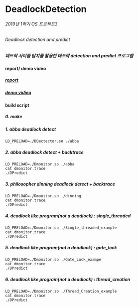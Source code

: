 # DeadlockDetection

###### 2019년 1학기 OS 프로젝트3 
###### Deadlock detection and predict
##### 데드락 사이클 탐지를 활용한 데드락 detection and predict 프로그램

#### report/ demo video
##### [report](https://github.com/dlwlgus53/DeadlockDetection/blob/master/Pa3.pdf)
##### [demo vidieo](https://youtu.be/0byCj3EWGvg)


#### build script
##### 0. make

##### 1. abba deadlock detect
`LD_PRELOAD=./DDectector.so ./abba`

##### 2. abba deadlock detect + backtrace
```
LD_PRELOAD=./Dmonitor.so ./abba
cat dmonitor.trace
./DPredict
```

##### 3. philosopher dinning deadlock detect + backtrace
```
LD_PRELOAD=./Dmonitor.so ./dinning
cat dmonitor.trace
./DPredict
```
##### 4. deadlock like program(not a deadlock) : single_threaded 
```
LD_PRELOAD=./Dmonitor.so ./Single_threaded_example
cat dmonitor.trace
./DPredict
```

##### 5. deadlock like program(not a deadlock) : gate_lock

```
LD_PRELOAD=./Dmonitor.so ./Gate_Lock_exampe
cat dmonitor.trace
./DPredict
```
##### 6. deadlock like program(not a deadlock) : thread_creation
```
LD_PRELOAD=./Dmonitor.so ./Thread_Creation_example
cat dmonitor.trace
./DPredict
```
